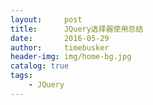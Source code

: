 ```yaml
---
layout:     post
title:      JQuery选择器使用总结
date:       2016-05-29
author:     timebusker
header-img: img/home-bg.jpg
catalog: true
tags:
    - JQuery
---
```


> 